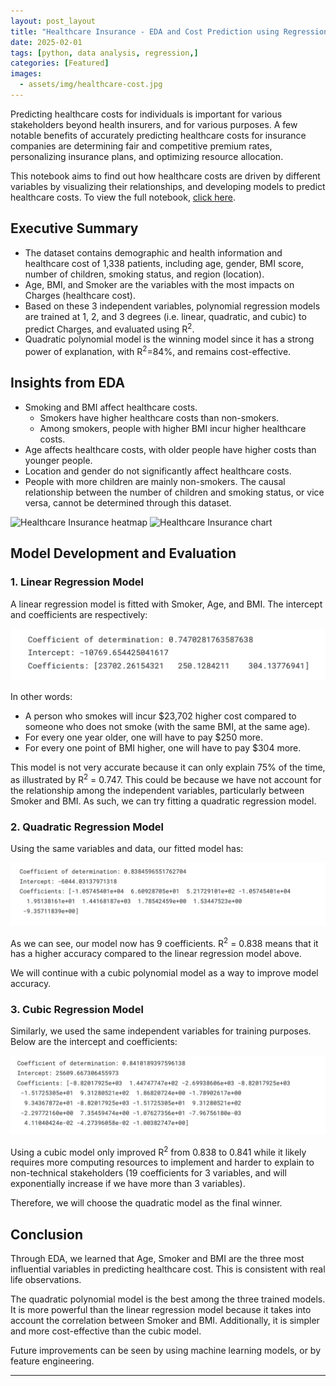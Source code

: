 ```yaml
---
layout: post_layout
title: "Healthcare Insurance - EDA and Cost Prediction using Regression Models"
date: 2025-02-01
tags: [python, data analysis, regression,]
categories: [Featured]
images:
  - assets/img/healthcare-cost.jpg
---
```


Predicting healthcare costs for individuals is important for various stakeholders beyond health insurers, and for various purposes. A few notable benefits of accurately predicting healthcare costs for insurance companies are determining fair and competitive premium rates, personalizing insurance plans, and optimizing resource allocation.

This notebook aims to find out how healthcare costs are driven by different variables by visualizing their relationships, and developing models to predict healthcare costs. To view the full notebook, [click here](https://github.com/Hoale2908/healthcare_insurance/blob/main/health-insurance-eda.ipynb).


## Executive Summary  

- The dataset contains demographic and health information and healthcare cost of 1,338 patients, including age, gender, BMI score, number of children, smoking status, and region (location).
 - Age, BMI, and Smoker are the variables with the most impacts on Charges (healthcare cost).
 - Based on these 3 independent variables, polynomial regression models are trained at 1, 2, and 3 degrees (i.e. linear, quadratic, and cubic) to predict Charges, and evaluated using R<sup>2</sup>. 
 - Quadratic polynomial model is the winning model since it has a strong power of explanation, with R<sup>2</sup>=84%, and remains cost-effective.


## Insights from EDA  

- Smoking and BMI affect healthcare costs. 
  - Smokers have higher healthcare costs than non-smokers.
  - Among smokers, people with higher BMI incur higher healthcare costs.
- Age affects healthcare costs, with older people have higher costs than younger people.
- Location and gender do not significantly affect healthcare costs.
- People with more children are mainly non-smokers. The causal relationship between the number of children and smoking status, or vice versa, cannot be determined through this dataset.

<img src="https://www.kaggleusercontent.com/kf/220315349/eyJhbGciOiJkaXIiLCJlbmMiOiJBMTI4Q0JDLUhTMjU2In0..x5iwbCXsePY2NSWay9FPWQ.CEuUpIazfDstwWgagDyk3jyRIzKNPDUbwA4JIIma-FL4fFcPmeLUobKTI1maDu92vI8doam7ZXINX-z1cwmsWIfxhLvCxZhbMqtCGrOTxeeMbbkIQX9YFay4sXJ7XrRDsDeXuwXb1OeTZAFeSS1AmYObUzl3A8ed4PrhRRfO30UXdzh8Y3NoDksLMpaMxLpxOPeCRg7Mt5am-F-QuFm6dGod4JeEKel5tuLdLEYi4gHMeBHY7KF-xcpW1to8WWWsS7xaud_UC4147HDp6R6iCeItAHWglC79OhK52hVDfJfU4usS6zLHgKBSkmDvtT-P64LMtOms-nB27cG2bELEEHo_qet1aKkgHzUBlqZNZE7sMCNIddniCRqnkytGPmIp5sMPQbf9OVhYE5zeGNbgZQ1W-Hxwk1nQYmQR5vz3AncZZ1Ct663Iu42RmaGtfyptXvV7jMviWie_uXyGIPDWxySA9pn_eb6Lsyx_UKEkvs3ke7IdTPzpDRPCN1Ic2gFDiHR3RHRr1LcRtQb5gZplaeMk1N2DG7PjH-9BV2WboX03_sYcE3L_OZu7D9bklTXFLJDlpKOOva-7DGP3U10TK9xdfSBxJtd7KaUt7o9csl3ITIsDOX9Oq5lWwi4gHpXD8hOI5IHR_NnToE59JaMIsiv6ow_lSsq5UrE8sgCvoGc.GG4IjMAvxJgr_z9MNgZ6Ag/__results___files/__results___16_0.png" alt="Healthcare Insurance heatmap" class="post-image">

<img src="https://www.kaggleusercontent.com/kf/220315349/eyJhbGciOiJkaXIiLCJlbmMiOiJBMTI4Q0JDLUhTMjU2In0..x5iwbCXsePY2NSWay9FPWQ.CEuUpIazfDstwWgagDyk3jyRIzKNPDUbwA4JIIma-FL4fFcPmeLUobKTI1maDu92vI8doam7ZXINX-z1cwmsWIfxhLvCxZhbMqtCGrOTxeeMbbkIQX9YFay4sXJ7XrRDsDeXuwXb1OeTZAFeSS1AmYObUzl3A8ed4PrhRRfO30UXdzh8Y3NoDksLMpaMxLpxOPeCRg7Mt5am-F-QuFm6dGod4JeEKel5tuLdLEYi4gHMeBHY7KF-xcpW1to8WWWsS7xaud_UC4147HDp6R6iCeItAHWglC79OhK52hVDfJfU4usS6zLHgKBSkmDvtT-P64LMtOms-nB27cG2bELEEHo_qet1aKkgHzUBlqZNZE7sMCNIddniCRqnkytGPmIp5sMPQbf9OVhYE5zeGNbgZQ1W-Hxwk1nQYmQR5vz3AncZZ1Ct663Iu42RmaGtfyptXvV7jMviWie_uXyGIPDWxySA9pn_eb6Lsyx_UKEkvs3ke7IdTPzpDRPCN1Ic2gFDiHR3RHRr1LcRtQb5gZplaeMk1N2DG7PjH-9BV2WboX03_sYcE3L_OZu7D9bklTXFLJDlpKOOva-7DGP3U10TK9xdfSBxJtd7KaUt7o9csl3ITIsDOX9Oq5lWwi4gHpXD8hOI5IHR_NnToE59JaMIsiv6ow_lSsq5UrE8sgCvoGc.GG4IjMAvxJgr_z9MNgZ6Ag/__results___files/__results___21_0.png" alt="Healthcare Insurance chart" class="post-image">


## Model Development and Evaluation

### 1. Linear Regression Model

A linear regression model is fitted with Smoker, Age, and BMI. The intercept and coefficients are respectively:

<img src="https://raw.githubusercontent.com/Hoale2908/healthcare_insurance/6a934c82a6ddb116c3fe86d1c7753529ef302939/LR%20model.png" alt="linear model" class="post-image">

In other words: 
- A person who smokes will incur $23,702 higher cost compared to someone who does not smoke (with the same BMI, at the same age).
- For every one year older, one will have to pay $250 more.
- For every one point of BMI higher, one will have to pay $304 more.

This model is not very accurate because it can only explain 75% of the time, as illustrated by R<sup>2</sup> = 0.747. This could be because we have not account for the relationship among the independent variables, particularly between Smoker and BMI. As such, we can try fitting a quadratic regression model.


### 2. Quadratic Regression Model

Using the same variables and data, our fitted model has:

<img src="https://raw.githubusercontent.com/Hoale2908/healthcare_insurance/6a934c82a6ddb116c3fe86d1c7753529ef302939/quadratic%20model.png" class="post-image">

As we can see, our model now has 9 coefficients. R<sup>2</sup> = 0.838 means that it has a higher accuracy compared to the linear regression model above.

We will continue with a cubic polynomial model as a way to improve model accuracy.


### 3. Cubic Regression Model

Similarly, we used the same independent variables for training purposes. Below are the intercept and coefficients:

<img src="https://raw.githubusercontent.com/Hoale2908/healthcare_insurance/6a934c82a6ddb116c3fe86d1c7753529ef302939/cubic%20model.png" alt="cubic model" class="post-image">

Using a cubic model only improved R<sup>2</sup> from 0.838 to 0.841 while it likely requires more computing resources to implement and harder to explain to non-technical stakeholders (19 coefficients for 3 variables, and will exponentially increase if we have more than 3 variables).

Therefore, we will choose the quadratic model as the final winner.

## Conclusion

Through EDA, we learned that Age, Smoker and BMI are the three most influential variables in predicting healthcare cost. This is consistent with real life observations.

The quadratic polynomial model is the best among the three trained models. It is more powerful than the linear regression model because it takes into account the correlation between Smoker and BMI. Additionally, it is simpler and more cost-effective than the cubic model.

Future improvements can be seen by using machine learning models, or by feature engineering.
___